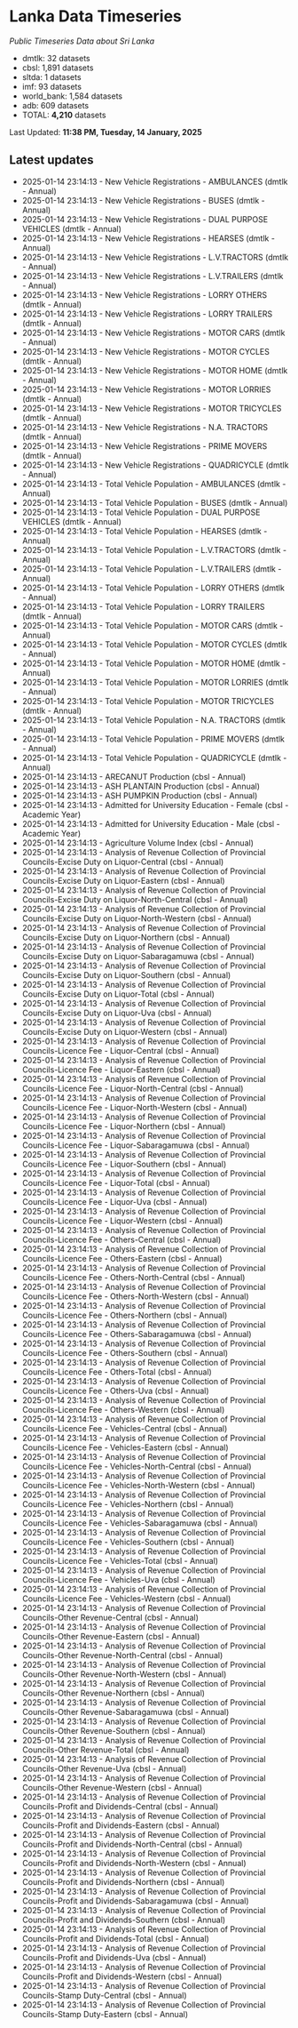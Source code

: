 # Lanka Data Timeseries
*Public Timeseries Data about Sri Lanka*

* dmtlk: 32 datasets
* cbsl: 1,891 datasets
* sltda: 1 datasets
* imf: 93 datasets
* world_bank: 1,584 datasets
* adb: 609 datasets
* TOTAL: **4,210** datasets

Last Updated: **11:38 PM, Tuesday, 14 January, 2025**

## Latest updates

* 2025-01-14 23:14:13 - New Vehicle Registrations - AMBULANCES (dmtlk - Annual)
* 2025-01-14 23:14:13 - New Vehicle Registrations - BUSES (dmtlk - Annual)
* 2025-01-14 23:14:13 - New Vehicle Registrations - DUAL PURPOSE VEHICLES (dmtlk - Annual)
* 2025-01-14 23:14:13 - New Vehicle Registrations - HEARSES (dmtlk - Annual)
* 2025-01-14 23:14:13 - New Vehicle Registrations - L.V.TRACTORS (dmtlk - Annual)
* 2025-01-14 23:14:13 - New Vehicle Registrations - L.V.TRAILERS (dmtlk - Annual)
* 2025-01-14 23:14:13 - New Vehicle Registrations - LORRY OTHERS (dmtlk - Annual)
* 2025-01-14 23:14:13 - New Vehicle Registrations - LORRY TRAILERS (dmtlk - Annual)
* 2025-01-14 23:14:13 - New Vehicle Registrations - MOTOR CARS (dmtlk - Annual)
* 2025-01-14 23:14:13 - New Vehicle Registrations - MOTOR CYCLES (dmtlk - Annual)
* 2025-01-14 23:14:13 - New Vehicle Registrations - MOTOR HOME (dmtlk - Annual)
* 2025-01-14 23:14:13 - New Vehicle Registrations - MOTOR LORRIES (dmtlk - Annual)
* 2025-01-14 23:14:13 - New Vehicle Registrations - MOTOR TRICYCLES (dmtlk - Annual)
* 2025-01-14 23:14:13 - New Vehicle Registrations - N.A. TRACTORS (dmtlk - Annual)
* 2025-01-14 23:14:13 - New Vehicle Registrations - PRIME MOVERS (dmtlk - Annual)
* 2025-01-14 23:14:13 - New Vehicle Registrations - QUADRICYCLE (dmtlk - Annual)
* 2025-01-14 23:14:13 - Total Vehicle Population - AMBULANCES (dmtlk - Annual)
* 2025-01-14 23:14:13 - Total Vehicle Population - BUSES (dmtlk - Annual)
* 2025-01-14 23:14:13 - Total Vehicle Population - DUAL PURPOSE VEHICLES (dmtlk - Annual)
* 2025-01-14 23:14:13 - Total Vehicle Population - HEARSES (dmtlk - Annual)
* 2025-01-14 23:14:13 - Total Vehicle Population - L.V.TRACTORS (dmtlk - Annual)
* 2025-01-14 23:14:13 - Total Vehicle Population - L.V.TRAILERS (dmtlk - Annual)
* 2025-01-14 23:14:13 - Total Vehicle Population - LORRY OTHERS (dmtlk - Annual)
* 2025-01-14 23:14:13 - Total Vehicle Population - LORRY TRAILERS (dmtlk - Annual)
* 2025-01-14 23:14:13 - Total Vehicle Population - MOTOR CARS (dmtlk - Annual)
* 2025-01-14 23:14:13 - Total Vehicle Population - MOTOR CYCLES (dmtlk - Annual)
* 2025-01-14 23:14:13 - Total Vehicle Population - MOTOR HOME (dmtlk - Annual)
* 2025-01-14 23:14:13 - Total Vehicle Population - MOTOR LORRIES (dmtlk - Annual)
* 2025-01-14 23:14:13 - Total Vehicle Population - MOTOR TRICYCLES (dmtlk - Annual)
* 2025-01-14 23:14:13 - Total Vehicle Population - N.A. TRACTORS (dmtlk - Annual)
* 2025-01-14 23:14:13 - Total Vehicle Population - PRIME MOVERS (dmtlk - Annual)
* 2025-01-14 23:14:13 - Total Vehicle Population - QUADRICYCLE (dmtlk - Annual)
* 2025-01-14 23:14:13 - ARECANUT Production (cbsl - Annual)
* 2025-01-14 23:14:13 - ASH PLANTAIN Production (cbsl - Annual)
* 2025-01-14 23:14:13 - ASH PUMPKIN Production (cbsl - Annual)
* 2025-01-14 23:14:13 - Admitted for University Education - Female (cbsl - Academic Year)
* 2025-01-14 23:14:13 - Admitted for University Education - Male (cbsl - Academic Year)
* 2025-01-14 23:14:13 - Agriculture Volume Index (cbsl - Annual)
* 2025-01-14 23:14:13 - Analysis of Revenue Collection of Provincial Councils-Excise Duty on Liquor-Central (cbsl - Annual)
* 2025-01-14 23:14:13 - Analysis of Revenue Collection of Provincial Councils-Excise Duty on Liquor-Eastern (cbsl - Annual)
* 2025-01-14 23:14:13 - Analysis of Revenue Collection of Provincial Councils-Excise Duty on Liquor-North-Central (cbsl - Annual)
* 2025-01-14 23:14:13 - Analysis of Revenue Collection of Provincial Councils-Excise Duty on Liquor-North-Western (cbsl - Annual)
* 2025-01-14 23:14:13 - Analysis of Revenue Collection of Provincial Councils-Excise Duty on Liquor-Northern (cbsl - Annual)
* 2025-01-14 23:14:13 - Analysis of Revenue Collection of Provincial Councils-Excise Duty on Liquor-Sabaragamuwa (cbsl - Annual)
* 2025-01-14 23:14:13 - Analysis of Revenue Collection of Provincial Councils-Excise Duty on Liquor-Southern (cbsl - Annual)
* 2025-01-14 23:14:13 - Analysis of Revenue Collection of Provincial Councils-Excise Duty on Liquor-Total (cbsl - Annual)
* 2025-01-14 23:14:13 - Analysis of Revenue Collection of Provincial Councils-Excise Duty on Liquor-Uva (cbsl - Annual)
* 2025-01-14 23:14:13 - Analysis of Revenue Collection of Provincial Councils-Excise Duty on Liquor-Western (cbsl - Annual)
* 2025-01-14 23:14:13 - Analysis of Revenue Collection of Provincial Councils-Licence Fee - Liquor-Central (cbsl - Annual)
* 2025-01-14 23:14:13 - Analysis of Revenue Collection of Provincial Councils-Licence Fee - Liquor-Eastern (cbsl - Annual)
* 2025-01-14 23:14:13 - Analysis of Revenue Collection of Provincial Councils-Licence Fee - Liquor-North-Central (cbsl - Annual)
* 2025-01-14 23:14:13 - Analysis of Revenue Collection of Provincial Councils-Licence Fee - Liquor-North-Western (cbsl - Annual)
* 2025-01-14 23:14:13 - Analysis of Revenue Collection of Provincial Councils-Licence Fee - Liquor-Northern (cbsl - Annual)
* 2025-01-14 23:14:13 - Analysis of Revenue Collection of Provincial Councils-Licence Fee - Liquor-Sabaragamuwa (cbsl - Annual)
* 2025-01-14 23:14:13 - Analysis of Revenue Collection of Provincial Councils-Licence Fee - Liquor-Southern (cbsl - Annual)
* 2025-01-14 23:14:13 - Analysis of Revenue Collection of Provincial Councils-Licence Fee - Liquor-Total (cbsl - Annual)
* 2025-01-14 23:14:13 - Analysis of Revenue Collection of Provincial Councils-Licence Fee - Liquor-Uva (cbsl - Annual)
* 2025-01-14 23:14:13 - Analysis of Revenue Collection of Provincial Councils-Licence Fee - Liquor-Western (cbsl - Annual)
* 2025-01-14 23:14:13 - Analysis of Revenue Collection of Provincial Councils-Licence Fee - Others-Central (cbsl - Annual)
* 2025-01-14 23:14:13 - Analysis of Revenue Collection of Provincial Councils-Licence Fee - Others-Eastern (cbsl - Annual)
* 2025-01-14 23:14:13 - Analysis of Revenue Collection of Provincial Councils-Licence Fee - Others-North-Central (cbsl - Annual)
* 2025-01-14 23:14:13 - Analysis of Revenue Collection of Provincial Councils-Licence Fee - Others-North-Western (cbsl - Annual)
* 2025-01-14 23:14:13 - Analysis of Revenue Collection of Provincial Councils-Licence Fee - Others-Northern (cbsl - Annual)
* 2025-01-14 23:14:13 - Analysis of Revenue Collection of Provincial Councils-Licence Fee - Others-Sabaragamuwa (cbsl - Annual)
* 2025-01-14 23:14:13 - Analysis of Revenue Collection of Provincial Councils-Licence Fee - Others-Southern (cbsl - Annual)
* 2025-01-14 23:14:13 - Analysis of Revenue Collection of Provincial Councils-Licence Fee - Others-Total (cbsl - Annual)
* 2025-01-14 23:14:13 - Analysis of Revenue Collection of Provincial Councils-Licence Fee - Others-Uva (cbsl - Annual)
* 2025-01-14 23:14:13 - Analysis of Revenue Collection of Provincial Councils-Licence Fee - Others-Western (cbsl - Annual)
* 2025-01-14 23:14:13 - Analysis of Revenue Collection of Provincial Councils-Licence Fee - Vehicles-Central (cbsl - Annual)
* 2025-01-14 23:14:13 - Analysis of Revenue Collection of Provincial Councils-Licence Fee - Vehicles-Eastern (cbsl - Annual)
* 2025-01-14 23:14:13 - Analysis of Revenue Collection of Provincial Councils-Licence Fee - Vehicles-North-Central (cbsl - Annual)
* 2025-01-14 23:14:13 - Analysis of Revenue Collection of Provincial Councils-Licence Fee - Vehicles-North-Western (cbsl - Annual)
* 2025-01-14 23:14:13 - Analysis of Revenue Collection of Provincial Councils-Licence Fee - Vehicles-Northern (cbsl - Annual)
* 2025-01-14 23:14:13 - Analysis of Revenue Collection of Provincial Councils-Licence Fee - Vehicles-Sabaragamuwa (cbsl - Annual)
* 2025-01-14 23:14:13 - Analysis of Revenue Collection of Provincial Councils-Licence Fee - Vehicles-Southern (cbsl - Annual)
* 2025-01-14 23:14:13 - Analysis of Revenue Collection of Provincial Councils-Licence Fee - Vehicles-Total (cbsl - Annual)
* 2025-01-14 23:14:13 - Analysis of Revenue Collection of Provincial Councils-Licence Fee - Vehicles-Uva (cbsl - Annual)
* 2025-01-14 23:14:13 - Analysis of Revenue Collection of Provincial Councils-Licence Fee - Vehicles-Western (cbsl - Annual)
* 2025-01-14 23:14:13 - Analysis of Revenue Collection of Provincial Councils-Other Revenue-Central (cbsl - Annual)
* 2025-01-14 23:14:13 - Analysis of Revenue Collection of Provincial Councils-Other Revenue-Eastern (cbsl - Annual)
* 2025-01-14 23:14:13 - Analysis of Revenue Collection of Provincial Councils-Other Revenue-North-Central (cbsl - Annual)
* 2025-01-14 23:14:13 - Analysis of Revenue Collection of Provincial Councils-Other Revenue-North-Western (cbsl - Annual)
* 2025-01-14 23:14:13 - Analysis of Revenue Collection of Provincial Councils-Other Revenue-Northern (cbsl - Annual)
* 2025-01-14 23:14:13 - Analysis of Revenue Collection of Provincial Councils-Other Revenue-Sabaragamuwa (cbsl - Annual)
* 2025-01-14 23:14:13 - Analysis of Revenue Collection of Provincial Councils-Other Revenue-Southern (cbsl - Annual)
* 2025-01-14 23:14:13 - Analysis of Revenue Collection of Provincial Councils-Other Revenue-Total (cbsl - Annual)
* 2025-01-14 23:14:13 - Analysis of Revenue Collection of Provincial Councils-Other Revenue-Uva (cbsl - Annual)
* 2025-01-14 23:14:13 - Analysis of Revenue Collection of Provincial Councils-Other Revenue-Western (cbsl - Annual)
* 2025-01-14 23:14:13 - Analysis of Revenue Collection of Provincial Councils-Profit and Dividends-Central (cbsl - Annual)
* 2025-01-14 23:14:13 - Analysis of Revenue Collection of Provincial Councils-Profit and Dividends-Eastern (cbsl - Annual)
* 2025-01-14 23:14:13 - Analysis of Revenue Collection of Provincial Councils-Profit and Dividends-North-Central (cbsl - Annual)
* 2025-01-14 23:14:13 - Analysis of Revenue Collection of Provincial Councils-Profit and Dividends-North-Western (cbsl - Annual)
* 2025-01-14 23:14:13 - Analysis of Revenue Collection of Provincial Councils-Profit and Dividends-Northern (cbsl - Annual)
* 2025-01-14 23:14:13 - Analysis of Revenue Collection of Provincial Councils-Profit and Dividends-Sabaragamuwa (cbsl - Annual)
* 2025-01-14 23:14:13 - Analysis of Revenue Collection of Provincial Councils-Profit and Dividends-Southern (cbsl - Annual)
* 2025-01-14 23:14:13 - Analysis of Revenue Collection of Provincial Councils-Profit and Dividends-Total (cbsl - Annual)
* 2025-01-14 23:14:13 - Analysis of Revenue Collection of Provincial Councils-Profit and Dividends-Uva (cbsl - Annual)
* 2025-01-14 23:14:13 - Analysis of Revenue Collection of Provincial Councils-Profit and Dividends-Western (cbsl - Annual)
* 2025-01-14 23:14:13 - Analysis of Revenue Collection of Provincial Councils-Stamp Duty-Central (cbsl - Annual)
* 2025-01-14 23:14:13 - Analysis of Revenue Collection of Provincial Councils-Stamp Duty-Eastern (cbsl - Annual)